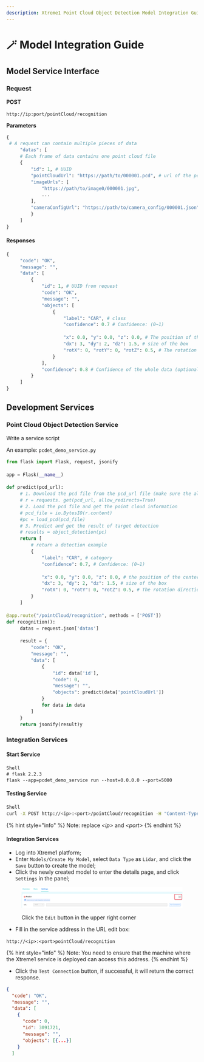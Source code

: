 ```yaml
---
description: Xtreme1 Point Cloud Object Detection Model Integration Guide
---
```


# 🪄 Model Integration Guide

## Model Service Interface

### Request

**POST**

&#x20;`http://ip:port/pointCloud/recognition`

**Parameters**

```python
{
 # A request can contain multiple pieces of data
     "datas": [
     # Each frame of data contains one point cloud file
     {
         "id": 1, # UUID
         "pointCloudUrl": "https://path/to/000001.pcd", # url of the point cloud file
         "imageUrls": [
             "https://path/to/image0/000001.jpg",
             ...
         ],
         "cameraConfigUrl": "https://path/to/camera_config/000001.json"
         }
     ]
}
```

#### Responses

```python
{
     "code": "OK",
     "message": "",
     "data": [
         {
             "id": 1, # UUID from request
             "code": "OK",
             "message": "",
             "objects": [
                 {
                     "label": "CAR", # class
                     "confidence": 0.7 # Confidence: (0~1)
                    
                     "x": 0.0, "y": 0.0, "z": 0.0, # The position of the center point of the box
                     "dx": 3, "dy": 2, "dz": 1.5, # size of the box
                     "rotX": 0, "rotY": 0, "rotZ": 0.5, # The rotation direction of the box (Euler angle XYZ, intrinsic rotations)
                 }
             ],
             "confidence": 0.8 # Confidence of the whole data (optional)
         }
     ]
}
```

## Development Services

### Point Cloud Object Detection Service

Write a service script

An example: `pcdet_demo_service.py`

```python
from flask import Flask, request, jsonify

app = Flask(__name__)

def predict(pcd_url):
     # 1. Download the pcd file from the pcd_url file (make sure the algorithm service is connected to the Xtreme1 service machine)
     # r = requests. get(pcd_url, allow_redirects=True)
     # 2. Load the pcd file and get the point cloud information
     # pcd_file = io.BytesIO(r.content)
     #pc = load_pcd(pcd_file)
     # 3. Predict and get the result of target detection
     # results = object_detection(pc)
     return [
         # return a detection example
         {
             "label": "CAR", # category
             "confidence": 0.7, # Confidence: (0~1)
            
             "x": 0.0, "y": 0.0, "z": 0.0, # the position of the center point of the box
             "dx": 3, "dy": 2, "dz": 1.5, # size of the box
             "rotX": 0, "rotY": 0, "rotZ": 0.5, # The rotation direction of the box (Euler angle XYZ, intrinsic rotations)
         }
     ]

@app.route("/pointCloud/recognition", methods = ['POST'])
def recognition():
     datas = request.json['datas']

     result = {
         "code": "OK",
         "message": "",
         "data": [
             {
                 "id": data['id'],
                 "code": 0,
                 "message": "",
                 "objects": predict(data['pointCloudUrl'])
             }
             for data in data
         ]
     }
     return jsonify(result)y
```

### Integration Services

#### Start Service

```shell
Shell
# flask 2.2.3
flask --app=pcdet_demo_service run --host=0.0.0.0 --port=5000
```

#### Testing Service

```sh
Shell
curl -X POST http://<ip>:<port>/pointCloud/recognition -H "Content-Type: application/json"  -d '{"datas": [{"id":1, "pointCloudUrl":"http://test"}]}'
```

{% hint style="info" %}
Note: replace _\<ip>_ and _\<port>_
{% endhint %}

#### Integration Services

* Log into Xtreme1 platform;
* Enter `Models/Create My Model`, select `Data Type` as `Lidar`, and click the `Save` button to create the model;
* Click the newly created model to enter the details page, and click `Settings` in the panel;

<figure><img src="../.gitbook/assets/img.png" alt=""><figcaption><p>Click the <code>Edit</code> button in the upper right corner</p></figcaption></figure>

* Fill in the service address in the URL edit box:

`http://<ip>:<port>pointCloud/recognition`

{% hint style="info" %}
Note: You need to ensure that the machine where the Xtreme1 service is deployed can access this address.
{% endhint %}

* Click the `Test Connection` button, if successful, it will return the correct response.

```json
{
  "code": "OK",
  "message": "",
  "data": [
    {
      "code": 0,
      "id": 3091721,
      "message": "",
      "objects": [{...}]
    }
  ]
```





